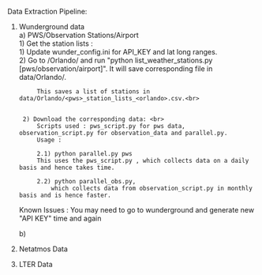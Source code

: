 Data Extraction Pipeline:

1) Wunderground data <br>
    a) PWS/Observation Stations/Airport<br>
        1) Get the station lists : <br>
            1) Update wunder_config.ini for API_KEY and lat long ranges.<br>
            2) Go to /Orlando/ and run "python list_weather_stations.py [pws/observation/airport]". It will save corresponding file in  data/Orlando/. <br>

            This saves a list of stations in data/Orlando/<pws>_station_lists_<orlando>.csv.<br>


        2) Download the corresponding data: <br>
            Scripts used : pws_script.py for pws data, observation_script.py for observation_data and parallel.py.
            Usage : 
    
            2.1) python parallel.py pws 
            This uses the pws_script.py , which collects data on a daily basis and hence takes time.

            2.2) python parallel_obs.py, 
                which collects data from observation_script.py in monthly basis and is hence faster.

    Known Issues : You may need to go to wunderground and generate new "API KEY" time and again

    b) 
    
    
2) Netatmos Data

3) LTER Data
